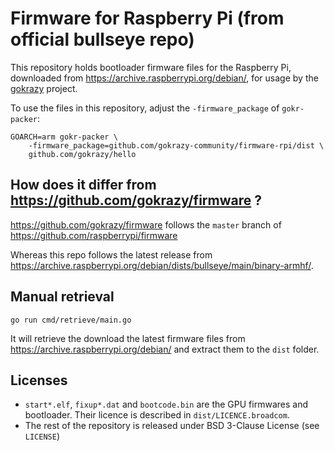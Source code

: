 # Firmware for Raspberry Pi (from official bullseye repo)

This repository holds bootloader firmware files for the Raspberry Pi, downloaded from https://archive.raspberrypi.org/debian/, for usage by the [gokrazy](https://github.com/gokrazy/gokrazy) project.

To use the files in this repository, adjust the `-firmware_package`
of `gokr-packer`:

```
GOARCH=arm gokr-packer \
    -firmware_package=github.com/gokrazy-community/firmware-rpi/dist \
    github.com/gokrazy/hello
```

## How does it differ from https://github.com/gokrazy/firmware ?

https://github.com/gokrazy/firmware follows the `master` branch of https://github.com/raspberrypi/firmware

Whereas this repo follows the latest release from https://archive.raspberrypi.org/debian/dists/bullseye/main/binary-armhf/.

## Manual retrieval

```
go run cmd/retrieve/main.go
```

It will retrieve the download the latest firmware files from https://archive.raspberrypi.org/debian/ and extract them to the `dist` folder.

## Licenses

- `start*.elf`, `fixup*.dat` and `bootcode.bin` are the GPU firmwares and bootloader. Their licence is described in `dist/LICENCE.broadcom`.
- The rest of the repository is released under BSD 3-Clause License (see `LICENSE`)
